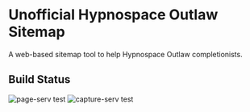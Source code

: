 # Unofficial Hypnospace Outlaw Sitemap

A web-based sitemap tool to help Hypnospace Outlaw completionists.

## Build Status

![page-serv test](https://github.com/gbarkway/hypnospace-sitemap/workflows/page-serv%20test/badge.svg)
![capture-serv test](https://github.com/gbarkway/hypnospace-sitemap/workflows/capture-serv%20test/badge.svg)

